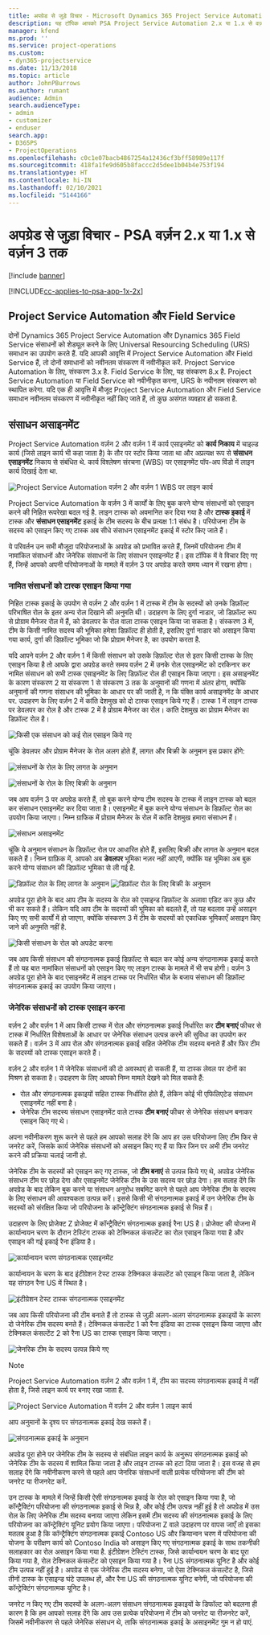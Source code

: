 ```yaml
---
title: अपग्रेड से जुड़े विचार - Microsoft Dynamics 365 Project Service Automation वर्ज़न 2.x या 1.x से वर्ज़न 3
description: यह टॉपिक आपको PSA Project Service Automation 2.x या 1.x से वर्ज़न 3 में अपग्रेड करते समय आपको उन विचारों के बारे में जानकारी प्रदान करता है, जिन पर आपको विचार करना चाहिए.
manager: kfend
ms.prod: ''
ms.service: project-operations
ms.custom:
- dyn365-projectservice
ms.date: 11/13/2018
ms.topic: article
author: JohnPBurrows
ms.author: rumant
audience: Admin
search.audienceType:
- admin
- customizer
- enduser
search.app:
- D365PS
- ProjectOperations
ms.openlocfilehash: c0c1e07bacb4867254a12436cf3bff58989e117f
ms.sourcegitcommit: 418fa1fe9d605b8faccc2d5dee1b04b4e753f194
ms.translationtype: HT
ms.contentlocale: hi-IN
ms.lasthandoff: 02/10/2021
ms.locfileid: "5144166"
---
```

# <a name="upgrade-considerations---psa-version-2x-or-1x-to-version-3"></a>अपग्रेड से जुड़ा विचार - PSA वर्ज़न 2.x या 1.x से वर्ज़न 3 तक

[!include [banner](../includes/psa-now-project-operations.md)]

[!INCLUDE[cc-applies-to-psa-app-1x-2x](../includes/cc-applies-to-psa-app-1x-2x.md)]

## <a name="project-service-automation-and-field-service"></a>Project Service Automation और Field Service
दोनों Dynamics 365 Project Service Automation और Dynamics 365 Field Service संसाधनों को शेड्यूल करने के लिए Universal Resourcing Scheduling (URS) समाधान का उपयोग करते हैं. यदि आपकी आवृत्ति में Project Service Automation और Field Service हैं, तो दोनों समाधानों को नवीनतम संस्करण में नवीनीकृत करें. Project Service Automation के लिए, संस्करण 3.x है. Field Service के लिए, यह संस्करण 8.x है. Project Service Automation या Field Service को नवीनीकृत करना, URS के नवीनतम संस्करण को स्थापित करेगा. यदि एक ही आवृत्ति में मौजूद Project Service Automation और Field Service समाधान नवीनतम संस्करण में नवीनीकृत नहीं किए जाते हैं, तो कुछ असंगत व्यवहार हो सकता है.

## <a name="resource-assignments"></a>संसाधन असाइनमेंट
Project Service Automation वर्ज़न 2 और वर्ज़न 1 में कार्य एसाइनमेंट को **कार्य निकाय** में चाइल्ड कार्य (जिसे लाइन कार्य भी कहा जाता है) के तौर पर स्टोर किया जाता था और अप्रत्यक्ष रूप से **संसाधन एसाइनमेंट** निकाय से संबंधित थे. कार्य विश्लेषण संरचना (WBS) पर एसाइनमेंट पॉप-अप विंडो में लाइन कार्य दिखाई देता था.

![Project Service Automation वर्ज़न 2 और वर्ज़न 1 WBS पर लाइन कार्य](media/upgrade-line-task-01.png)

Project Service Automation के वर्ज़न 3 में कार्यों के लिए बुक करने योग्य संसाधनों को एसाइन करने की निहित रूपरेखा बदल गई है. लाइन टास्क को अवमानित कर दिया गया है और **टास्क इकाई** में टास्क और **संसाधन एसाइनमेंट** इकाई के टीम सदस्य के बीच प्रत्यक्ष 1:1 संबंध है। परियोजना टीम के सदस्य को एसाइन किए गए टास्क अब सीधे संसाधन एसाइनमेंट इकाई में स्टोर किए जाते हैं।  

ये परिवर्तन उन सभी मौजूदा परियोजनाओं के अपग्रेड को प्रभावित करते हैं, जिनमें परियोजना टीम में नामांकित संसाधनों और जेनेरिक संसाधनों के लिए संसाधन एसाइनमेंट हैं। इस टॉपिक में वे विचार दिए गए हैं, जिन्हें आपको अपनी परियोजनाओं के मामले में वर्ज़न 3 पर अपग्रेड करते समय ध्यान में रखना होगा। 

### <a name="tasks-assigned-to-named-resources"></a>नामित संसाधनों को टास्क एसाइन किया गया
निहित टास्क इकाई के उपयोग से वर्ज़न 2 और वर्ज़न 1 में टास्क में टीम के सदस्यों को उनके डिफ़ॉल्ट परिभाषित रोल के इतर अन्य रोल दिखाने की अनुमति थी। उदाहरण के लिए दुर्गा नाडार, जो डिफ़ॉल्ट रूप से प्रोग्राम मैनेजर रोल में हैं, को डेवलपर के रोल वाला टास्क एसाइन किया जा सकता है। संस्करण 3 में, टीम के किसी नामित सदस्य की भूमिका हमेशा डिफ़ॉल्ट ही होती है, इसलिए दुर्गा नाडार को असाइन किया गया कार्य, दुर्गा की डिफ़ॉल्ट भूमिका जो कि प्रोग्राम मैनेजर है, का उपयोग करता है.

यदि आपने वर्ज़न 2 और वर्ज़न 1 में किसी संसाधन को उसके डिफ़ॉल्ट रोल से इतर किसी टास्क के लिए एसाइन किया है तो आपके द्वारा अपग्रेड करते समय वर्ज़न 2 में उनके रोल एसाइनमेंट को दरकिनार कर नामित संसाधन को सभी टास्क एसाइनमेंट के लिए डिफ़ॉल्ट रोल ही एसाइन किया जाएगा। इस असाइनमेंट के कारण संस्करण 2 या संस्करण 1 से संस्करण 3 तक के अनुमानों की गणना में अंतर होगा, क्योंकि अनुमानों की गणना संसाधन की भूमिका के आधार पर की जाती है, न कि पंक्ति कार्य असाइनमेंट के आधार पर. उदाहरण के लिए वर्ज़न 2 में कांति देशमुख को दो टास्क एसाइन किये गए हैं। टास्क 1 में लाइन टास्क पर डेवलपर का रोल है और टास्क 2 में है प्रोग्राम मैनेजर का रोल। कांति देशमुख का प्रोग्राम मैनेजर का डिफ़ॉल्ट रोल है।

![किसी एक संसाधन को कई रोल एसाइन किये गए](media/upgrade-multiple-roles-02.png)

चूंकि डेवलपर और प्रोग्राम मैनेजर के रोल अलग होते हैं, लागत और बिक्री के अनुमान इस प्रकार होंगे:

![संसाधनों के रोल के लिए लागत के अनुमान](media/upggrade-cost-estimates-03.png)

![संसाधनों के रोल के लिए बिक्री के अनुमान](media/upgrade-sales-estimates-04.png)

जब आप वर्ज़न 3 पर अपग्रेड करते हैं, तो बुक करने योग्य टीम सदस्य के टास्क में लाइन टास्क को बदल कर संसाधन एसाइनमेंट कर दिया जाता है। एसाइनमेंट में बुक करने योग्य संसाधन के डिफ़ॉल्ट रोल का उपयोग किया जाएगा। निम्न ग्राफिक में प्रोग्राम मैनेजर के रोल में कांति देशमुख हमारा संसाधन हैं।

![संसाधन असाइनमेंट](media/resource-assignment-v2-05.png)

चूंकि ये अनुमान संसाधन के डिफ़ॉल्ट रोल पर आधारित होते हैं, इसलिए बिक्री और लागत के अनुमान बदल सकते हैं। निम्न ग्राफ़िक में, आपको अब **डेवलपर** भूमिका नज़र नहीं आएगी, क्योंकि यह भूमिका अब बुक करने योग्य संसाधन की डिफ़ॉल्ट भूमिका से ली गई है.

![डिफ़ॉल्ट रोल के लिए लागत के अनुमान](media/resource-assignment-cost-estimate-06.png)
![डिफ़ॉल्ट रोल के लिए बिक्री के अनुमान](media/resource-assignment-sales-estimate-07.png)

अपग्रेड पूरा होने के बाद आप टीम के सदस्य के रोल को एसाइन्ड डिफ़ॉल्ट के अलावा एडिट कर कुछ और भी कर सकते हैं। लेकिन यदि आप टीम के सदस्यों की भूमिका को बदलते हैं, तो यह बदलाव उन्हें असाइन किए गए सभी कार्यों में हो जाएगा, क्योंकि संस्करण 3 में टीम के सदस्यों को एकाधिक भूमिकाएँ असाइन किए जाने की अनुमति नहीं है.

![किसी संसाधन के रोल को अपडेट करना](media/resource-role-assignment-08.png)

जब आप किसी संसाधन की संगठनात्मक इकाई डिफ़ॉल्ट से बदल कर कोई अन्य संगठनात्मक इकाई करते हैं तो यह बात नामांकित संसाधनों को एसाइन किए गए लाइन टास्क के मामले में भी सच होगी। वर्ज़न 3 अपग्रेड पूरा होने के बाद एसाइनमेंट में लाइन टास्क पर निर्धारित चीज़ के बजाय संसाधन की डिफ़ॉल्ट संगठनात्मक इकाई का उपयोग किया जाएगा।

### <a name="tasks-assigned-to-generic-resources"></a>जेनेरिक संसाधनों को टास्क एसाइन करना
वर्ज़न 2 और वर्ज़न 1 में आप किसी टास्क में रोल और संगठनात्मक इकाई निर्धारित कर **टीम बनाएं** फीचर से टास्क में निर्धारित विशेषताओं के आधार पर जेनेरिक संसाधन उत्पन्न करने की सुविधा का उपयोग कर सकते हैं। वर्ज़न 3 में आप रोल और संगठनात्मक इकाई सहित जेनेरिक टीम सदस्य बनाते हैं और फिर टीम के सदस्यों को टास्क एसाइन करते हैं।

वर्ज़न 2 और वर्ज़न 1 में जेनेरिक संसाधनों की दो अवस्थाएं हो सकती हैं, या टास्क लेवल पर दोनों का मिश्रण हो सकता है। उदाहरण के लिए आपको निम्न मामले देखने को मिल सकते हैं:

- रोल और संगठनात्मक इकाइयों सहित टास्क निर्धारित होते हैं, लेकिन कोई भी एफिलिएटेड संसाधन एसाइनमेंट नहीं बना है।
- जेनेरिक टीम सदस्य संसाधन एसाइनमेंट वाले टास्क **टीम बनाएं** फीचर से जेनेरिक संसाधन बनाकर एसाइन किए गए थे।

अपना नवीनीकरण शुरू करने से पहले हम आपको सलाह देंगे कि आप हर उस परियोजना लिए टीम फिर से जनरेट करें, जिसके कार्य जेनेरिक संसाधनों को असाइन किए गए हैं या फिर जिन पर अभी टीम जनरेट करने की प्रक्रिया चलाई जानी हो.

जेनेरिक टीम के सदस्यों को एसाइन कए गए टास्क, जो **टीम बनाएं** से उत्पन्न किये गए थे, अपग्रेड जेनेरिक संसाधन टीम पर छोड़ देगा और एसाइनमेंट जेनेरिक टीम के उस सदस्य पर छोड़ देगा। हम सलाह देंगे कि अपग्रेड के बाद लेकिन बुक करने या संसाधन अनुरोध सबमिट करने से पहले आप जेनेरिक टीम के सदस्य के लिए संसाधन की आवश्यकता उत्पन्न करें। इससे किसी भी संगठनात्मक इकाई में उन जेनेरिक टीम के सदस्यों को संरक्षित किया जो परियोजना के कॉन्ट्रेक्टिंग संगठनात्मक इकाई से भिन्न हैं।

उदाहरण के लिए प्रोजेक्ट Z प्रोजेक्ट में कॉन्ट्रैक्टिंग संगठनात्मक इकाई रैना US है। प्रोजेक्ट की योजना में कार्यान्वयन चरण के दौरान टेस्टिंग टास्क को टेक्निकल कंसल्टेंट का रोल एसाइन किया गया है और एसाइन की गई इकाई रैना इंडिया है।

![कार्यान्वयन चरण संगठनात्मक एसाइनमेंट](media/org-unit-assignment-09.png)

कार्यान्वयन के चरण के बाद इंटीग्रेशन टेस्ट टास्क टेक्निकल कंसल्टेंट को एसाइन किया जाता है, लेकिन यह संगठन रैना US में स्थित है।  

![इंटीग्रेशन टेस्ट टास्क संगठनात्मक एसाइनमेंट](media/org-unit-generate-team-10.png)

जब आप किसी परियोजना की टीम बनाते हैं तो टास्क से जुड़ी अलग-अलग संगठनात्मक इकाइयों के कारण दो जेनेरिक टीम सदस्य बनते हैं। टेक्निकल कंसल्टेंट 1 को रैना इंडिया का टास्क एसाइन किया जाएगा और टेक्निकल कंसल्टेंट 2 को रैना US का टास्क एसाइन किया जाएगा।  

![जेनरिक टीम के सदस्य उत्पन्न किये गए](media/org-unit-assignments-multiple-resources-11.png)

> [!NOTE]
> Project Service Automation वर्ज़न 2 और वर्ज़न 1 में, टीम का सदस्य संगठनात्मक इकाई में नहीं होता है, जिसे लाइन कार्य पर बनाए रखा जाता है.

![Project Service Automation में वर्ज़न 2 और वर्ज़न 1 लाइन कार्य](media/line-tasks-12.png)

आप अनुमानों के दृश्य पर संगठनात्मक इकाई देख सकते हैं। 

![संगठनात्मक इकाई के अनुमान](media/org-unit-estimates-view-13.png)
 
अपग्रेड पूरा होने पर जेनेरिक टीम के सदस्य से संबंधित लाइन कार्य के अनुरूप संगठनात्मक इकाई को जेनेरिक टीम के सदस्य में शामिल किया जाता है और लाइन टास्क को हटा दिया जाता है। इस वजह से हम सलाह देंगे कि नवीनीकरण करने से पहले आप जेनरिक संसाधनों वाली प्रत्येक परियोजना की टीम को जनरेट या रीजनरेट करें.

उन टास्क के मामले में जिन्हें किसी ऐसी संगठनात्मक इकाई के रोल को एसाइन किया गया है, जो कॉन्ट्रैक्टिंग परियोजना की संगठनात्मक इकाई से भिन्न है, और कोई टीम उत्पन्न नहीं हुई है तो अपग्रेड में उस रोल के लिए जेनेरिक टीम सदस्य बनाया जाएगा लेकिन इसमें टीम सदस्य की संगठनात्मक इकाई के लिए परियोजना का कॉन्ट्रेक्टिंग यूनिट प्रयोग किया जाएगा। परियोजना Z वाले उदाहरण पर वापस जाएँ तो इसका मतलब हुआ है कि कॉन्ट्रैक्टिंग संगठनात्मक इकाई Contoso US और क्रियान्वन चरण में परियोजना की योजना के परीक्षण कार्य को Contoso India को असाइन किए गए संगठनात्मक इकाई के साथ तकनीकी सलाहकार का रोल असाइन किया गया है. इंटीग्रेशन टेस्टिंग टास्क, जिसे कार्यान्वयन चरण के बाद पूरा किया गया है, रोल टेक्निकल कंसल्टेंट को एसाइन किया गया है। रैना US संगठनात्मक यूनिट है और कोई टीम उत्पन्न नहीं हुई है। अपग्रेड से एक जेनेरिक टीम सदस्य बनेगा, जो ऐसा टेक्निकल कंसल्टेंट है, जिसे तीनों टास्क के एसाइन्ड घंटे उपलब्ध हों, और रैना US की संगठनात्मक यूनिट बनेगी, जो परियोजना की कॉन्ट्रेक्टिंग संगठनात्मक यूनिट है।   
 
जनरेट न किए गए टीम सदस्यों के अलग-अलग संसाधन संगठनात्मक इकाइयों के डिफॉल्ट को बदलना ही कारण है कि हम आपको सलाह देंगे कि आप उस प्रत्येक परियोजना में टीम को जनरेट या रीजनरेट करें, जिसमें नवीनीकरण से पहले जेनेरिक संसाधन थे, ताकि संगठनात्मक इकाई के असाइनमेंट गुम न हो पाएं.

